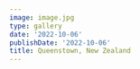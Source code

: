 ```yaml
---
image: image.jpg
type: gallery
date: '2022-10-06'
publishDate: '2022-10-06'
title: Queenstown, New Zealand
---
```

